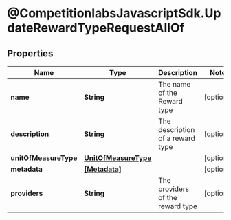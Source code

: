 # @CompetitionlabsJavascriptSdk.UpdateRewardTypeRequestAllOf

## Properties

Name | Type | Description | Notes
------------ | ------------- | ------------- | -------------
**name** | **String** | The name of the Reward type | [optional] 
**description** | **String** | The description of a reward type | [optional] 
**unitOfMeasureType** | [**UnitOfMeasureType**](UnitOfMeasureType.md) |  | [optional] 
**metadata** | [**[Metadata]**](Metadata.md) |  | [optional] 
**providers** | **String** | The providers of the reward type | [optional] 



